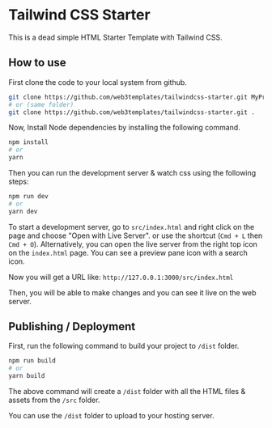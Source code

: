 # Tailwind CSS Starter

This is a dead simple HTML Starter Template with Tailwind CSS.

## How to use

First clone the code to your local system from github.

```bash
git clone https://github.com/web3templates/tailwindcss-starter.git MyProjectName
# or (same folder)
git clone https://github.com/web3templates/tailwindcss-starter.git .
```

Now, Install Node dependencies by installing the following command.

```bash
npm install
# or
yarn
```

Then you can run the development server & watch css using the following steps:

```bash
npm run dev
# or
yarn dev
```
To start a development server, go to `src/index.html` and right click on the page and choose "Open with Live Server". or use the shortcut (`Cmd + L` then `Cmd + O`). Alternatively, you can open the live server from the right top icon on the `index.html` page. You can see a preview pane icon with a search icon.

Now you will get a URL like: `http://127.0.0.1:3000/src/index.html`

Then, you will be able to make changes and you can see it live on the web server.

## Publishing / Deployment

First, run the following command to build your project to `/dist` folder.

```bash
npm run build
# or
yarn build
```

The above command will create a `/dist` folder with all the HTML files & assets from the `/src` folder.

You can use the `/dist` folder to upload to your hosting server.